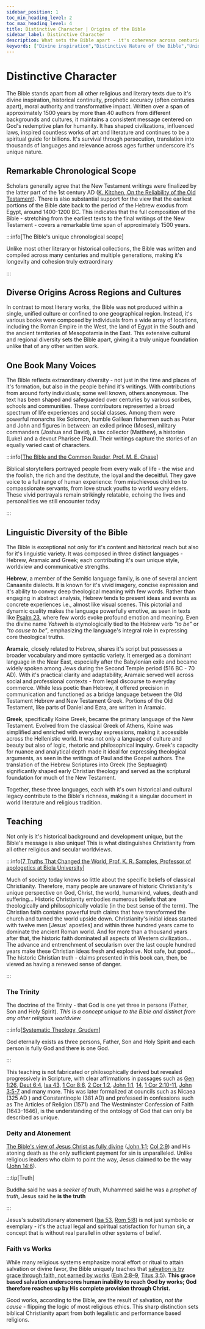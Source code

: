 ```yaml
---
sidebar_position: 1
toc_min_heading_level: 2
toc_max_heading_level: 4
title: Distinctive Character | Origins of the Bible
sidebar_label: Distinctive Character
description: What sets the Bible apart - it's coherence across centuries, authors, cultures; it's influence, moral authority and global impact. An Examination of the Bible's Uniqueness and what it's exceptional characteristics are - a truly one of a kind book!
keywords: ["Divine inspiration","Distinctive Nature of the Bible","Uniqueness of the Bible","The Bible's Unmatched Qualities","moral authority of the bible", "influence of the bible"]
---
```


# Distinctive Character

The Bible stands apart from all other religious and literary texts due to it's divine inspiration, historical continuity,
prophetic accuracy (often centuries apart), moral authority and transformative impact. Written over a span of approximately 1500 years
by more than 40 authors from different backgrounds and cultures, it maintains a consistent message centered on God's redemptive plan
for humanity. It has shaped civilizations, influenced laws, inspired countless works of art and literature and continues to be a
spiritual guide for billions. It's survival through persecution, translation into thousands of languages and relevance across ages
further underscore it's unique nature.

## Remarkable Chronological Scope

Scholars generally agree that the New Testament writings were finalized by the latter part of the 1st century AD
([K. Kitchen, On the Reliability of the Old Testament](https://www.amazon.com/Reliability-Old-Testament-K-Kitchen/dp/0802803962)).
There is also substantial support for the view that the earliest portions of the Bible date back to the period of the Hebrew exodus
from Egypt, around 1400-1200 BC. This indicates that the full composition of the Bible - stretching from the earliest texts to the
final writings of the New Testament - covers a remarkable time span of approximately 1500 years. 

:::info[The Bible's unique chronological scope]

Unlike most other literary or historical collections, the Bible was written and compiled across many centuries and multiple
generations, making it's longevity and cohesion truly extraordinary

:::

## Diverse Origins Across Regions and Cultures

In contrast to most literary works, the Bible was not produced within a single, unified culture or confined to one geographical
region. Instead, it's various books were composed by individuals from a wide array of locations, including the Roman Empire in
the West, the land of Egypt in the South and the ancient territories of Mesopotamia in the East. This extensive cultural and
regional diversity sets the Bible apart, giving it a truly unique foundation unlike that of any other written work.

## One Book Many Voices

The Bible reflects extraordinary diversity - not just in the time and places of it's formation, but also in the people behind
it's writings. With contributions from around forty individuals; some well known, others anonymous. The text has been shaped
and safeguarded over centuries by various scribes, schools and communities. These contributors represented a broad spectrum
of life experiences and social classes. Among them were powerful monarchs like Solomon, humble Galilean fishermen such as
Peter and John and figures in between: an exiled prince (Moses), military commanders (Joshua and David), a tax
collector (Matthew), a historian (Luke) and a devout Pharisee (Paul). Their writings capture the stories of an
equally varied cast of characters. 

:::info[[The Bible and the Common Reader, Prof. M. E. Chase](https://www.amazon.com/Bible-Common-Reader-Ellen-Chase/dp/0020843909)]

Biblical storytellers portrayed people from every walk of life - the wise and the foolish, the rich and the destitute, the loyal
and the deceitful. They gave voice to a full range of human experience: from mischievous children to compassionate servants, from
love struck youths to world weary elders. These vivid portrayals remain strikingly relatable, echoing the lives and personalities
we still encounter today

:::

## Linguistic Diversity of the Bible

The Bible is exceptional not only for it's content and historical reach but also for it's linguistic variety. It was composed
in three distinct languages - Hebrew, Aramaic and Greek; each contributing it's own unique style, worldview and communicative strengths.

**Hebrew**, a member of the Semitic language family, is one of several ancient Canaanite dialects. It is known for it's vivid
imagery, concise expression and it's ability to convey deep theological meaning with few words. Rather than engaging in abstract analysis, Hebrew tends to present ideas and events as concrete experiences i.e., almost like visual scenes. This pictorial and dynamic quality makes the language powerfully emotive, as seen in texts like
[Psalm 23](https://www.biblegateway.com/passage/?search=Psalm%2023&version=NKJV), where few words evoke profound emotion
and meaning. Even the divine name *Yahweh* is etymologically tied to the Hebrew verb *"to be"* or *"to cause to be"*,
emphasizing the language's integral role in expressing core theological truths.

**Aramaic**, closely related to Hebrew, shares it's script but possesses a broader vocabulary and more syntactic variety.
It emerged as a dominant language in the Near East, especially after the Babylonian exile and became widely spoken
among Jews during the Second Temple period (516 BC - 70 AD). With it's practical clarity and adaptability, Aramaic served well across
social and professional contexts - from legal discourse to everyday commerce. While less poetic than Hebrew, it offered
precision in communication and functioned as a bridge language between the Old Testament Hebrew and New Testament Greek.
Portions of the Old Testament, like parts of Daniel and Ezra, are written in Aramaic.

**Greek**, specifically Koine Greek, became the primary language of the New Testament. Evolved from the classical Greek
of Athens, Koine was simplified and enriched with everyday expressions, making it accessible across the Hellenistic world.
It was not only a language of culture and beauty but also of logic, rhetoric and philosophical inquiry. Greek's capacity
for nuance and analytical depth made it ideal for expressing theological arguments, as seen in the writings of Paul and
the Gospel authors. The translation of the Hebrew Scriptures into Greek (the Septuagint) significantly shaped early
Christian theology and served as the scriptural foundation for much of the New Testament.

Together, these three languages, each with it's own historical and cultural legacy contribute to the Bible's richness,
making it a singular document in world literature and religious tradition.

## Teaching

Not only is it's historical background and development unique, but the Bible's message is also unique! This is what
distinguishes Christianity from all other religious and secular worldviews. 

:::info[[7 Truths That Changed the World, Prof. K. R. Samples, Professor of apologetics at Biola University](https://www.amazon.com.au/Truths-That-Changed-World-Christianitys/dp/0801072115)]

Much of society today knows so little about the specific beliefs of classical Christianity.
Therefore, many people are unaware of historic Christianity's unique perspective on God, Christ, the world,
humankind, values, death and suffering... Historic Christianity embodies numerous beliefs that are
theologically and philosophically volatile (in the best sense of the term). The Christian faith contains
powerful truth claims that have transformed the church and turned the world upside down. Christianity's
initial ideas started with twelve men [Jesus' apostles] and within three hundred years
came to dominate the ancient Roman world. And for more than a thousand years after that,
the historic faith dominated all aspects of Western civilization... The advance and entrenchment
of secularism over the last couple hundred years make these Christian ideas fresh and explosive.
Not safe, but good... The historic Christian truth - claims presented in this book can,
then, be viewed as having a renewed sense of danger.

:::


### The Trinity

The doctrine of the Trinity - that God is one yet three in persons (Father, Son and Holy Spirit). *This
is a concept unique to the Bible and distinct from any other religious worldview.*

:::info[[Systematic Theology, Grudem](https://www.amazon.com/Systematic-Theology-Introduction-Biblical-Doctrine/dp/0310286700)]

God eternally exists as three persons, Father, Son and Holy Spirit and each person is fully God and there is one God.

:::

This teaching is not fabricated or philosophically derived but revealed progressively in Scripture, with clear affirmations
in passages such as [Gen 1:26](https://www.biblegateway.com/passage/?search=Gen%201%3A26&version=NKJV),
[Deut 6:4](https://www.biblegateway.com/passage/?search=Deut%206%3A4&version=NKJV),
[Isa 43](https://www.biblegateway.com/passage/?search=Is%2043&version=NKJV),
[1 Cor 8:6](https://www.biblegateway.com/passage/?search=1%20cor%208%3A6&version=NKJV),
[2 Cor 1:2](https://www.biblegateway.com/passage/?search=2%20Cor%201%3A2%5D&version=NKJV),
[John 1:1](https://www.biblegateway.com/passage/?search=john%201%3A1&version=NKJV),
[14](https://www.biblegateway.com/passage/?search=john%2014&version=NKJV),
[1 Cor 2:10-11](https://www.biblegateway.com/passage/?search=1%20Cor%202%3A10-11&version=NKJV),
[John 3:5-7](https://www.biblegateway.com/passage/?search=John%203%3A5-7&version=NKJV) and many more.
This was later formalized at councils such as Nicaea (325 AD ) and Constantinople (381 AD) and professed
in confessions such as The Articles of Religion (1571) and The Westminster Confession of Faith (1643–1646), is the understanding
of the ontology of God that can only be described as unique.

### Deity and Atonement

[The Bible's view of Jesus Christ as fully divine](../../jesus/crediblilty/is-jesus-alive.md) ([John 1:1](https://www.biblegateway.com/passage/?search=John%201%3A1&version=NKJV);
[Col 2:9](https://www.biblegateway.com/passage/?search=Col%202%3A9&version=NKJV)) and His atoning death as the only sufficient payment
for sin is unparalleled. Unlike religious leaders who claim to point the way, Jesus claimed to be the way
([John 14:6](https://www.biblegateway.com/passage/?search=john%2014%3A6&version=NKJV)). 

:::tip[Truth]

Buddha said he was a *seeker of truth*, Muhammed said he was a *prophet of truth*,
Jesus said he **is the truth**

:::

Jesus's substitutionary atonement ([Isa 53](https://www.biblegateway.com/passage/?search=Isa%2053&version=NKJV),
[Rom 5:8](https://www.biblegateway.com/passage/?search=rom%205%3A8&version=NKJV)) is not just symbolic or exemplary - it's the actual legal and spiritual
satisfaction for human sin, a concept that is without real parallel in other systems of belief.

### Faith vs Works

While many religious systems emphasize moral effort or ritual to attain salvation or divine favor, the Bible uniquely
teaches that [salvation is by grace through faith, not earned by works](../../jesus/because-he-lives/salvation-and-redemption.md)
([Eph 2:8–9](https://www.biblegateway.com/passage/?search=Eph%202%3A8%E2%80%939&version=NKJV),
[Titus 3:5](https://www.biblegateway.com/passage/?search=Titus%203%3A5&version=NKJV)). **This grace based salvation
underscores human inability to reach God by works; God therefore reaches up by His complete provision through Christ.**

Good works, according to the Bible, are the result of salvation, *not the cause* - flipping the logic of most
religious ethics. This sharp distinction sets biblical Christianity apart from both legalistic and performance based religions.
